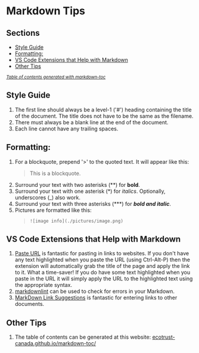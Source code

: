 # Markdown Tips

## Sections

- [Style Guide](#style-guide)
- [Formatting:](#formatting-)
- [VS Code Extensions that Help with Markdown](#vs-code-extensions-that-help-with-markdown)
- [Other Tips](#other-tips)

<small><i><a href='http://ecotrust-canada.github.io/markdown-toc/'>Table of contents generated with markdown-toc</a></i></small>

## Style Guide

1. The first line should always be a level-1 ('#') heading containing the title of the document. The title does not have to be the same as the filename.
1. There must always be a blank line at the end of the document.
1. Each line cannot have any trailing spaces.

## Formatting:

1. For a blockquote, prepend '>' to the quoted text. It will appear like this:
    > This is a blockquote.
1. Surround your text with two asterisks (**) for **bold**.
1. Surround your text with one asterisk (*) for *italics*. Optionally, underscores (_) also work.
1. Surround your text with three asterisks (***) for ***bold and italic***.
1. Pictures are formatted like this:<br>
    > ```![image info](./pictures/image.png)```
    
## VS Code Extensions that Help with Markdown

1. [Paste URL](https://marketplace.visualstudio.com/items?itemName=kukushi.pasteurl) is fantastic for pasting in links to websites. If you don't have any text highlighted when you paste the URL (using Ctrl-Alt-P) then the extension will automatically grab the title of the page and apply the link to it. What a time-saver! If you do have some text highlighted when you paste in the URL it will simply apply the URL to the highlighted text using the appropriate syntax.
1. [markdownlint](https://marketplace.visualstudio.com/items?itemName=DavidAnson.vscode-markdownlint) can be used to check for errors in your Markdown.
1. [MarkDown Link Suggestions](https://marketplace.visualstudio.com/items?itemName=TomasHubelbauer.vscode-markdown-link-suggestions) is fantastic for entering links to other documents.

## Other Tips

1. The table of contents can be generated at this website: [ecotrust-canada.github.io/markdown-toc/](https://ecotrust-canada.github.io/markdown-toc/)

